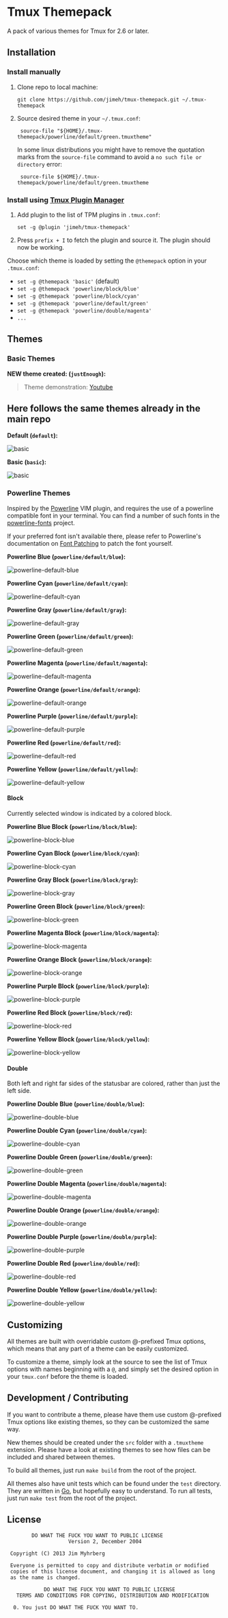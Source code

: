 # Tmux Themepack

A pack of various themes for Tmux for 2.6 or later.

## Installation

### Install manually

1.  Clone repo to local machine:

        git clone https://github.com/jimeh/tmux-themepack.git ~/.tmux-themepack

2.  Source desired theme in your `~/.tmux.conf`:

         source-file "${HOME}/.tmux-themepack/powerline/default/green.tmuxtheme"

    In some linux distributions you might have to remove the quotation marks
    from the `source-file` command to avoid a `no such file or directory` error:

         source-file ${HOME}/.tmux-themepack/powerline/default/green.tmuxtheme

### Install using [Tmux Plugin Manager](https://github.com/tmux-plugins/tpm)

1.  Add plugin to the list of TPM plugins in `.tmux.conf`:

        set -g @plugin 'jimeh/tmux-themepack'

2.  Press `prefix + I` to fetch the plugin and source it. The plugin should now
    be working.

Choose which theme is loaded by setting the `@themepack` option in your
`.tmux.conf`:

- `set -g @themepack 'basic'` (default)
- `set -g @themepack 'powerline/block/blue'`
- `set -g @themepack 'powerline/block/cyan'`
- `set -g @themepack 'powerline/default/green'`
- `set -g @themepack 'powerline/double/magenta'`
- `...`

## Themes

### Basic Themes


**NEW theme created: (`justEnough`):**

> Theme demonstration: [Youtube](https://www.youtube.com/watch?v=amLHBHZErfQ)



## Here follows the same themes already in the main repo


**Default (`default`):**

![basic](https://github.com/jimeh/tmux-themepack-previews/raw/1.0.0/default-preview.png)

**Basic (`basic`):**

![basic](https://github.com/jimeh/tmux-themepack-previews/raw/1.0.0/basic-preview.png)

### Powerline Themes

Inspired by the [Powerline][] VIM plugin, and requires the use of a powerline
compatible font in your terminal. You can find a number of such fonts in the
[powerline-fonts][] project.

If your preferred font isn't available there, please refer to Powerline's
documentation on [Font Patching][] to patch the font yourself.

[powerline]: https://github.com/Lokaltog/powerline
[powerline-fonts]: https://github.com/Lokaltog/powerline-fonts
[font patching]: https://powerline.readthedocs.org/en/latest/fontpatching.html#font-patching

**Powerline Blue (`powerline/default/blue`):**

![powerline-default-blue](https://github.com/jimeh/tmux-themepack-previews/raw/1.0.0/powerline/default/blue-preview.png)

**Powerline Cyan (`powerline/default/cyan`):**

![powerline-default-cyan](https://github.com/jimeh/tmux-themepack-previews/raw/1.0.0/powerline/default/cyan-preview.png)

**Powerline Gray (`powerline/default/gray`):**

![powerline-default-gray](https://github.com/jimeh/tmux-themepack-previews/raw/1.0.0/powerline/default/gray-preview.png)

**Powerline Green (`powerline/default/green`):**

![powerline-default-green](https://github.com/jimeh/tmux-themepack-previews/raw/1.0.0/powerline/default/green-preview.png)

**Powerline Magenta (`powerline/default/magenta`):**

![powerline-default-magenta](https://github.com/jimeh/tmux-themepack-previews/raw/1.0.0/powerline/default/magenta-preview.png)

**Powerline Orange (`powerline/default/orange`):**

![powerline-default-orange](https://github.com/jimeh/tmux-themepack-previews/raw/1.0.0/powerline/default/orange-preview.png)

**Powerline Purple (`powerline/default/purple`):**

![powerline-default-purple](https://github.com/jimeh/tmux-themepack-previews/raw/1.0.0/powerline/default/purple-preview.png)

**Powerline Red (`powerline/default/red`):**

![powerline-default-red](https://github.com/jimeh/tmux-themepack-previews/raw/1.0.0/powerline/default/red-preview.png)

**Powerline Yellow (`powerline/default/yellow`):**

![powerline-default-yellow](https://github.com/jimeh/tmux-themepack-previews/raw/1.0.0/powerline/default/yellow-preview.png)

#### Block

Currently selected window is indicated by a colored block.

**Powerline Blue Block (`powerline/block/blue`):**

![powerline-block-blue](https://github.com/jimeh/tmux-themepack-previews/raw/1.0.0/powerline/block/blue-preview.png)

**Powerline Cyan Block (`powerline/block/cyan`):**

![powerline-block-cyan](https://github.com/jimeh/tmux-themepack-previews/raw/1.0.0/powerline/block/cyan-preview.png)

**Powerline Gray Block (`powerline/block/gray`):**

![powerline-block-gray](https://github.com/jimeh/tmux-themepack-previews/raw/1.0.0/powerline/block/gray-preview.png)

**Powerline Green Block (`powerline/block/green`):**

![powerline-block-green](https://github.com/jimeh/tmux-themepack-previews/raw/1.0.0/powerline/block/green-preview.png)

**Powerline Magenta Block (`powerline/block/magenta`):**

![powerline-block-magenta](https://github.com/jimeh/tmux-themepack-previews/raw/1.0.0/powerline/block/magenta-preview.png)

**Powerline Orange Block (`powerline/block/orange`):**

![powerline-block-orange](https://github.com/jimeh/tmux-themepack-previews/raw/1.0.0/powerline/block/orange-preview.png)

**Powerline Purple Block (`powerline/block/purple`):**

![powerline-block-purple](https://github.com/jimeh/tmux-themepack-previews/raw/1.0.0/powerline/block/purple-preview.png)

**Powerline Red Block (`powerline/block/red`):**

![powerline-block-red](https://github.com/jimeh/tmux-themepack-previews/raw/1.0.0/powerline/block/red-preview.png)

**Powerline Yellow Block (`powerline/block/yellow`):**

![powerline-block-yellow](https://github.com/jimeh/tmux-themepack-previews/raw/1.0.0/powerline/block/yellow-preview.png)

#### Double

Both left and right far sides of the statusbar are colored, rather than just the
left side.

**Powerline Double Blue (`powerline/double/blue`):**

![powerline-double-blue](https://github.com/jimeh/tmux-themepack-previews/raw/1.0.0/powerline/double/blue-preview.png)

**Powerline Double Cyan (`powerline/double/cyan`):**

![powerline-double-cyan](https://github.com/jimeh/tmux-themepack-previews/raw/1.0.0/powerline/double/cyan-preview.png)

**Powerline Double Green (`powerline/double/green`):**

![powerline-double-green](https://github.com/jimeh/tmux-themepack-previews/raw/1.0.0/powerline/double/green-preview.png)

**Powerline Double Magenta (`powerline/double/magenta`):**

![powerline-double-magenta](https://github.com/jimeh/tmux-themepack-previews/raw/1.0.0/powerline/double/magenta-preview.png)

**Powerline Double Orange (`powerline/double/orange`):**

![powerline-double-orange](https://github.com/jimeh/tmux-themepack-previews/raw/1.0.0/powerline/double/orange-preview.png)

**Powerline Double Purple (`powerline/double/purple`):**

![powerline-double-purple](https://github.com/jimeh/tmux-themepack-previews/raw/1.0.0/powerline/double/purple-preview.png)

**Powerline Double Red (`powerline/double/red`):**

![powerline-double-red](https://github.com/jimeh/tmux-themepack-previews/raw/1.0.0/powerline/double/red-preview.png)

**Powerline Double Yellow (`powerline/double/yellow`):**

![powerline-double-yellow](https://github.com/jimeh/tmux-themepack-previews/raw/1.0.0/powerline/double/yellow-preview.png)

## Customizing

All themes are built with overridable custom @-prefixed Tmux options, which
means that any part of a theme can be easily customized.

To customize a theme, simply look at the source to see the list of Tmux options
with names beginning with a `@`, and simply set the desired option in your
`tmux.conf` before the theme is loaded.

## Development / Contributing

If you want to contribute a theme, please have them use custom @-prefixed Tmux
options like existing themes, so they can be customized the same way.

New themes should be created under the `src` folder with a `.tmuxtheme`
extension. Please have a look at existing themes to see how files can be
included and shared between themes.

To build all themes, just run `make build` from the root of the project.

All themes also have unit tests which can be found under the `test`
directory. They are written in [Go](https://golang.org/), but hopefully easy to
understand. To run all tests, just run `make test` from the root of the project.

## License

```
        DO WHAT THE FUCK YOU WANT TO PUBLIC LICENSE
                    Version 2, December 2004

 Copyright (C) 2013 Jim Myhrberg

 Everyone is permitted to copy and distribute verbatim or modified
 copies of this license document, and changing it is allowed as long
 as the name is changed.

            DO WHAT THE FUCK YOU WANT TO PUBLIC LICENSE
   TERMS AND CONDITIONS FOR COPYING, DISTRIBUTION AND MODIFICATION

  0. You just DO WHAT THE FUCK YOU WANT TO.
```


